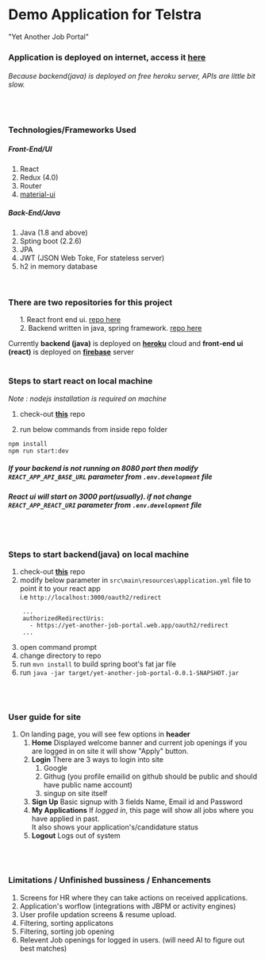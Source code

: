 # Demo Application for Telstra
"Yet Another Job Portal"

### Application is deployed on internet, access it **[here](https://yet-another-job-portal.web.app/)** 
###### *Because backend(java) is deployed on free heroku server, APIs are little bit slow.*
<br/>


### Technologies/Frameworks Used
##### Front-End/UI
1. React
2. Redux (4.0)
3. Router
4. [material-ui](material-ui.com)


##### Back-End/Java
1. Java (1.8 and above)
2. Spting boot (2.2.6)
3. JPA
4. JWT (JSON Web Toke, For stateless server)
5. h2 in memory database
<br/>


### There are two repositories for this project<br/>
&nbsp;&nbsp;&nbsp;&nbsp;&nbsp;&nbsp;1. React front end ui. [repo here](https://github.com/sarangmane607/yet-another-job-portal-ui) <br/>
&nbsp;&nbsp;&nbsp;&nbsp;&nbsp;&nbsp;2. Backend written in java, spring framework. [repo here](https://github.com/sarangmane607/yet-another-job-portal-backend)<br/>
    
Currently **backend (java)** is deployed on **[heroku](https://www.heroku.com/)** cloud and **front-end ui (react)** is deployed on **[firebase](https://firebase.google.com/)** server
<br/>
<br/>

### Steps to start react on local machine
*Note : nodejs installation is required on machine*

1. check-out **[this](https://github.com/sarangmane607/yet-another-job-portal-ui)** repo

2. run below commands from inside repo folder

```
npm install
npm run start:dev
```
##### ***If your backend is not running on 8080 port then modify ```REACT_APP_API_BASE_URL``` parameter from  ```.env.development``` file***
##### ***React ui will start on 3000 port(usually). if not change ```REACT_APP_REACT_URI``` parameter from  ```.env.development``` file***
<br/>
<br/>

### Steps to start backend(java) on local machine
1. check-out **[this](https://github.com/sarangmane607/yet-another-job-portal-backend)** repo
2. modify below parameter in ```src\main\resources\application.yml``` file to point it to your react app <br/>
i.e ```http://localhost:3000/oauth2/redirect```
```
    ...
    authorizedRedirectUris:
      - https://yet-another-job-portal.web.app/oauth2/redirect
    ...
```
3. open command prompt
4. change directory to repo
5. run ```mvn install``` to build spring boot's fat jar file
6. run ```java -jar target/yet-another-job-portal-0.0.1-SNAPSHOT.jar```
<br/>
<br/>

### User guide for site

1. On landing page, you will see few options in **header**
   1. **Home**
      Displayed welcome banner and current job openings
      if you are logged in on site it will show "Apply" button.
   2. **Login**
      There are 3 ways to login into site
      1. Google
      2. Githug (you profile emailid on github should be public and should have public name account)
      3. singup on site itself
   3. **Sign Up**
      Basic signup with 3 fields Name, Email id and Password
   4. **My Applications**
      If *logged in*, this page will show all jobs where you have applied in past. <br/>
      It also shows your application's/candidature status
   5. **Logout**
      Logs out of system
 <br/>
 <br/>
 
### Limitations / Unfinished bussiness / Enhancements

   1. Screens for HR where they can take actions on received applications.
   2. Application's worflow (integrations with JBPM or activity engines)
   3. User profile updation screens & resume upload.
   4. Filtering, sorting applicatons
   5. Filtering, sorting job opening
   6. Relevent Job openings for logged in users. (will need AI to figure out best matches)
